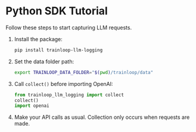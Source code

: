 # Python SDK Tutorial

Follow these steps to start capturing LLM requests.

1. Install the package:
   ```bash
   pip install trainloop-llm-logging
   ```
2. Set the data folder path:
   ```bash
   export TRAINLOOP_DATA_FOLDER="$(pwd)/trainloop/data"
   ```
3. Call `collect()` before importing OpenAI:
   ```python
   from trainloop_llm_logging import collect
   collect()
   import openai
   ```
4. Make your API calls as usual. Collection only occurs when requests are made.
